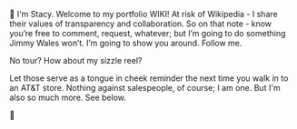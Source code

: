 👋 I'm Stacy.  Welcome to my portfolio WIKI!  At risk of Wikipedia - I share their values of transparency and collaboration.  So on that note - know you’re free to comment, request, whatever; but I’m going to do something Jimmy Wales won’t.  I’m going to show you around.  Follow me.

No tour?  How about my sizzle reel?

Let those serve as a tongue in cheek reminder the next time you walk in to an AT&T store.  Nothing against salespeople, of course; I am one.  But I'm also so much more.  See below.

🚀

<!--
**chAMP1R3/chAMP1R3** is a ✨ _special_ ✨ repository because its `README.md` (this file) appears on your GitHub profile.

Here are some ideas to get you started:

- 🔭 I’m currently working on ...
- 🌱 I’m currently learning ...
- 👯 I’m looking to collaborate on ...
- 🤔 I’m looking for help with ...
- 💬 Ask me about ...
- 📫 How to reach me: ...
- 😄 Pronouns: ...
- ⚡ Fun fact: ...
-->
